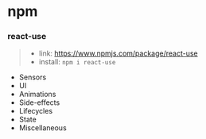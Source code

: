 # npm

### react-use

> * link: https://www.npmjs.com/package/react-use
> * install: ``npm i react-use``

* Sensors
* UI
* Animations
* Side-effects
* Lifecycles
* State
* Miscellaneous







